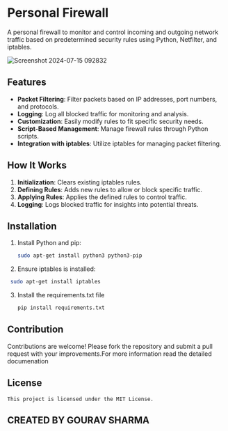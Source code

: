 # Personal Firewall

A personal firewall to monitor and control incoming and outgoing network traffic based on predetermined security rules using Python, Netfilter, and iptables.

![Screenshot 2024-07-15 092832](https://github.com/user-attachments/assets/6e83cefb-3283-487f-812f-5e8afc7a132e)


## Features

- **Packet Filtering**: Filter packets based on IP addresses, port numbers, and protocols.
- **Logging**: Log all blocked traffic for monitoring and analysis.
- **Customization**: Easily modify rules to fit specific security needs.
- **Script-Based Management**: Manage firewall rules through Python scripts.
- **Integration with iptables**: Utilize iptables for managing packet filtering.

## How It Works

1. **Initialization**: Clears existing iptables rules.
2. **Defining Rules**: Adds new rules to allow or block specific traffic.
3. **Applying Rules**: Applies the defined rules to control traffic.
4. **Logging**: Logs blocked traffic for insights into potential threats.

## Installation

1. Install Python and pip:
   ```sh
   sudo apt-get install python3 python3-pip
   ```

2. Ensure iptables is installed:
  
  ```sh
   sudo apt-get install iptables
  ```
3. Install the requirements.txt file
   ```sh
   pip install requirements.txt
   ```
## Contribution
Contributions are welcome! Please fork the repository and submit a pull request with your improvements.For more information read the detailed documenation

## License

```This project is licensed under the MIT License.```

## CREATED BY GOURAV SHARMA
